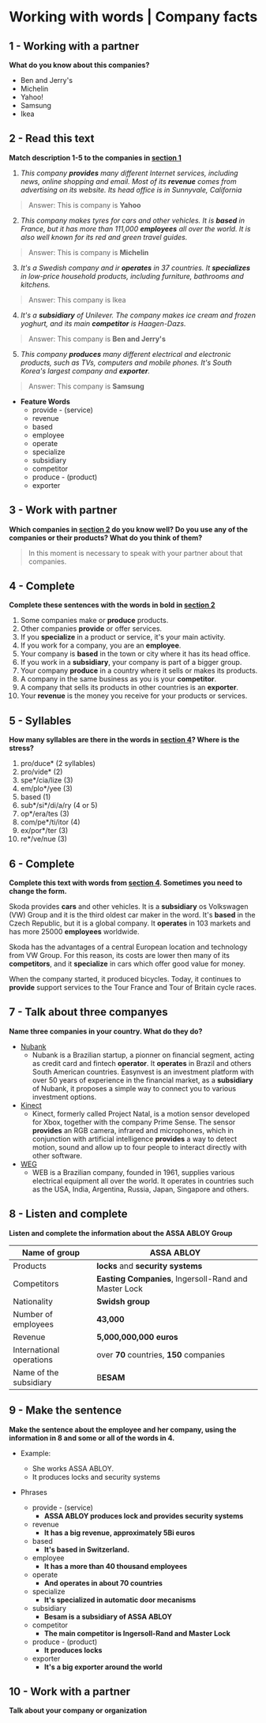 # Working with words | Company facts

## 1 - Working with a partner

**What do you know about this companies?**

- Ben and Jerry's
- Michelin
- Yahoo!
- Samsung
- Ikea 

## 2 - Read this text

**Match description 1-5 to the companies in [section 1](#1---working-with-a-partner)**

1) _This company **provides** many different Internet services, including news, online shopping and email. Most of its **revenue** comes from advertising on its website. Its head office is in Sunnyvale, California_

> Answer: This is company is **Yahoo**

2) _This company makes tyres for cars and other vehicles. It is **based** in France, but it has more than 111,000 **employees** all over the world. It is also well known for its red and green travel guides._

> Answer: This is company is **Michelin**

3) _It's a Swedish company and ir **operates** in 37 countries. It **specializes** in low-price household products, including furniture, bathrooms and kitchens._

> Answer: This company is Ikea

4) _It's a **subsidiary** of Unilever. The company makes ice cream and frozen yoghurt, and its main **competitor** is Haagen-Dazs._

> Answer: This company is **Ben and Jerry's**

5) _This company **produces** many different electrical and electronic products, such as TVs, computers and mobile phones. It's South Korea's largest company and **exporter**._

> Answer: This company is **Samsung**

- **Feature Words**
  - provide - (service)
  - revenue
  - based
  - employee
  - operate
  - specialize
  - subsidiary
  - competitor
  - produce - (product)
  - exporter

## 3 - Work with partner

**Which companies in [section 2](#2---read-this-text) do you know well? Do you use any of the companies or their products? What do you think of them?**

> In this moment is necessary to speak with your partner about that companies.

## 4 - Complete

**Complete these sentences with the words in bold in [section 2](#2---read-this-text)**

1) Some companies make or **produce** products.
2) Other companies **provide** or offer services.
3) If you **specialize** in a product or service, it's your main activity.
4) If you work for a company, you are an **employee**.
5) Your company is **based** in the town or city where it has its head office.
6) If you work in a **subsidiary**, your company is part of a bigger group.
7) Your company **produce** in a country where it sells or makes its products.
8) A company in the same business as you is your **competitor**.
9) A company that sells its products in other countries is an **exporter**.
10) Your **revenue** is the money you receive for your products or services.

## 5 - Syllables 
**How many syllables are there in the words in [section 4](#4---complete)? Where is the stress?**

1. pro/duce* (2 syllables)
2. pro/vide* (2)
3. spe*/cia/lize (3)
4. em/plo*/yee (3)
5. based (1)
6. sub*/si*/di/a/ry (4 or 5)
7. op*/era/tes (3)
8. com/pe*/ti/itor (4)
9. ex/por*/ter (3)
10. re*/ve/nue (3)

## 6 - Complete 

**Complete this text with words from [section 4](#4---complete). Sometimes you need to change the form.**

Skoda provides **cars** and other vehicles. It is a **subsidiary** os Volkswagen (VW) Group and it is the third oldest car maker in the word. It's **based** in the Czech Republic, but it is a global company. It **operates** in 103 markets and has more 25000 **employees** worldwide.

Skoda has the advantages of a central European location and technology from VW Group. For this reason, its costs are lower then many of its **competitors**, and it **specialize** in cars which offer good value for money.

When the company started, it produced bicycles. Today, it continues to **provide** support services to the Tour France and Tour of Britain cycle races.

## 7 - Talk about three companyes

**Name three companies in your country. What do they do?**

- [Nubank](https://pt.wikipedia.org/wiki/Nubank)
  - Nubank is a Brazilian startup, a pionner on financial segment, acting as credit card and fintech **operator**. It **operates** in Brazil and others South American countries. Easynvest is an investment platform with over 50 years of experience in the financial market, as a **subsidiary** of Nubank, it proposes a simple way to connect you to various investment options. 
- [Kinect](https://pt.wikipedia.org/wiki/Kinect)
  - Kinect, formerly called Project Natal, is a motion sensor developed for Xbox, together with the company Prime Sense. The sensor **provides** an RGB camera, infrared and microphones, which in conjunction with artificial intelligence **provides** a way to detect motion, sound and allow up to four people to interact directly with other software.
- [WEG](https://pt.wikipedia.org/wiki/WEG_S.A.#:~:text=WEG%20S.A%20%C3%A9%20uma%20empresa,no%20estado%20de%20Santa%20Catarina.)
  - WEB is a Brazilian company, founded in 1961, supplies various electrical equipment all over the world. It operates in countries such as the USA, India, Argentina, Russia, Japan, Singapore and others.

## 8 - Listen and complete 

**Listen and complete the information about the ASSA ABLOY Group**

| Name of group | ASSA ABLOY |
| --- | --- |
| Products | **locks** and **security** **systems** |
| Competitors | **Easting** **Companies**, Ingersoll-Rand and Master Lock |
| Nationality | **Swidsh group** |
| Number of employees | **43,000** |
| Revenue | **5,000,000,000 euros** |
| International operations | over **70** countries, **150** companies |
| Name of the subsidiary | B**ESAM** |

## 9 - Make the sentence

**Make the sentence about the employee and her company, using the information in 8 and some or all of the words in 4.**

- Example: 
  - She works ASSA ABLOY.
  - It produces locks and security systems

- Phrases
  - provide - (service)
    - **ASSA ABLOY produces lock and provides security systems**
  - revenue
    - **It has a big revenue, approximately 5Bi euros**
  - based
    - **It's based in Switzerland.**
  - employee
    - **It has a more than 40 thousand employees**
  - operate
    - **And operates in about 70 countries**
  - specialize
    - **It's specialized in automatic door mecanisms**
  - subsidiary
    - **Besam is a subsidiary of ASSA ABLOY**
  - competitor
    - **The main competitor is Ingersoll-Rand and Master Lock**
  - produce - (product)
    - **It produces locks**
  - exporter
    - **It's a big exporter around the world**

## 10 - Work with a partner

**Talk about your company or organization**
